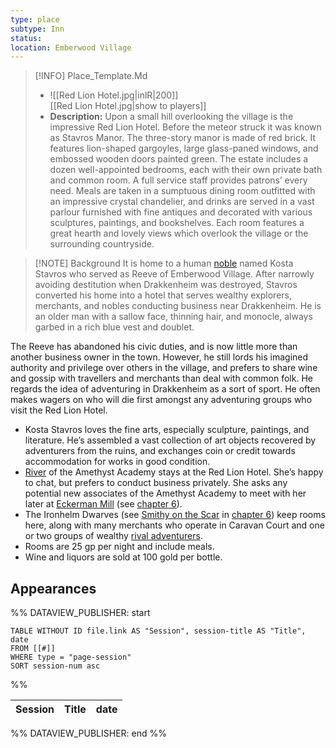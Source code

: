 ```yaml
---
type: place
subtype: Inn
status: 
location: Emberwood Village
---
```


>[!INFO] Place_Template.Md
>- ![[Red Lion Hotel.jpg|inlR|200]]
<br/> [[Red Lion Hotel.jpg|show to players]]
> - **Description:** Upon a small hill overlooking the village is the impressive Red Lion Hotel. Before the meteor struck it was known as Stavros Manor. The three-story manor is made of red brick. It features lion-shaped gargoyles, large glass-paned windows, and embossed wooden doors painted green. The estate includes a dozen well-appointed bedrooms, each with their own private bath and common room. A full service staff provides patrons’ every need. Meals are taken in a sumptuous dining room outfitted with an impressive crystal chandelier, and drinks are served in a vast parlour furnished with fine antiques and decorated with various sculptures, paintings, and bookshelves. Each room features a great hearth and lovely views which overlook the village or the surrounding countryside.

>[!NOTE] Background
It is home to a human [noble](https://www.dndbeyond.com/monsters/16966-noble) named Kosta Stavros who served as Reeve of Emberwood Village. After narrowly avoiding destitution when Drakkenheim was destroyed, Stavros converted his home into a hotel that serves wealthy explorers, merchants, and nobles conducting business near Drakkenheim. He is an older man with a sallow face, thinning hair, and monocle, always garbed in a rich blue vest and doublet.

The Reeve has abandoned his civic duties, and is now little more than another business owner in the town. However, he still lords his imagined authority and privilege over others in the village, and prefers to share wine and gossip with travellers and merchants than deal with common folk. He regards the idea of adventuring in Drakkenheim as a sort of sport. He often makes wagers on who will die first amongst any adventuring groups who visit the Red Lion Hotel.

- Kosta Stavros loves the fine arts, especially sculpture, paintings, and literature. He’s assembled a vast collection of art objects recovered by adventurers from the ruins, and exchanges coin or credit towards accommodation for works in good condition.
- [River](https://www.dndbeyond.com/monsters/16947-mage) of the Amethyst Academy stays at the Red Lion Hotel. She’s happy to chat, but prefers to conduct business privately. She asks any potential new associates of the Amethyst Academy to meet with her later at [Eckerman Mill](https://www.dndbeyond.com/sources/dodr/outside-the-walls#EckermanMill) (see [chapter 6](https://www.dndbeyond.com/sources/dodr/outside-the-walls)).
- The Ironhelm Dwarves (see [Smithy on the Scar](https://www.dndbeyond.com/sources/dodr/outside-the-walls#SmithyOnTheScar) in [chapter 6](https://www.dndbeyond.com/sources/dodr/outside-the-walls)) keep rooms here, along with many merchants who operate in Caravan Court and one or two groups of wealthy [rival adventurers](https://www.dndbeyond.com/sources/dodr/running-the-campaign#RivalAdventurers).
- Rooms are 25 gp per night and include meals.
- Wine and liquors are sold at 100 gold per bottle.

## Appearances

%% DATAVIEW_PUBLISHER: start
```dataview
TABLE WITHOUT ID file.link AS "Session", session-title AS "Title", date
FROM [[#]]
WHERE type = "page-session"
SORT session-num asc
```
%%

| Session | Title | date |
| ------- | ----- | ---- |

%% DATAVIEW_PUBLISHER: end %%